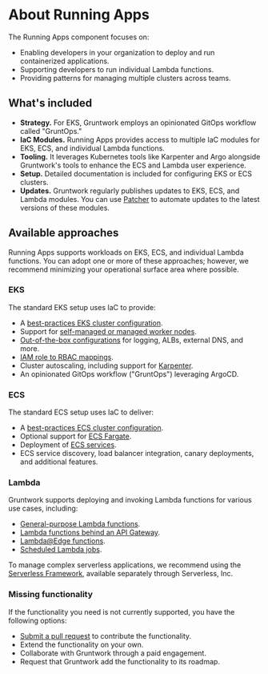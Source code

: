 # About Running Apps

The Running Apps component focuses on:
- Enabling developers in your organization to deploy and run containerized applications.
- Supporting developers to run individual Lambda functions.
- Providing patterns for managing multiple clusters across teams.

## What's included
- **Strategy.** For EKS, Gruntwork employs an opinionated GitOps workflow called "GruntOps."
- **IaC Modules.** Running Apps provides access to multiple IaC modules for EKS, ECS, and individual Lambda functions.
- **Tooling.** It leverages Kubernetes tools like Karpenter and Argo alongside Gruntwork's tools to enhance the ECS and Lambda user experience.
- **Setup.** Detailed documentation is included for configuring EKS or ECS clusters.
- **Updates.** Gruntwork regularly publishes updates to EKS, ECS, and Lambda modules. You can use [Patcher](/2.0/docs/patcher/concepts/) to automate updates to the latest versions of these modules.

## Available approaches
Running Apps supports workloads on EKS, ECS, and individual Lambda functions. You can adopt one or more of these approaches; however, we recommend minimizing your operational surface area where possible.

### EKS
The standard EKS setup uses IaC to provide:
- A [best-practices EKS cluster configuration](https://docs.gruntwork.io/reference/services/app-orchestration/amazon-eks).
- Support for [self-managed or managed worker nodes](https://docs.gruntwork.io/reference/services/app-orchestration/amazon-eks-workers).
- [Out-of-the-box configurations](https://docs.gruntwork.io/reference/services/app-orchestration/amazon-eks-core-services) for logging, ALBs, external DNS, and more.
- [IAM role to RBAC mappings](https://docs.gruntwork.io/reference/modules/terraform-aws-eks/eks-aws-auth-merger/).
- Cluster autoscaling, including support for [Karpenter](https://docs.gruntwork.io/reference/modules/terraform-aws-eks/eks-k8s-karpenter/).
- An opinionated GitOps workflow ("GruntOps") leveraging ArgoCD.

### ECS
The standard ECS setup uses IaC to deliver:
- A [best-practices ECS cluster configuration](https://docs.gruntwork.io/reference/services/app-orchestration/amazon-ecs-cluster).
- Optional support for [ECS Fargate](https://docs.gruntwork.io/reference/services/app-orchestration/amazon-ecs-fargate-cluster).
- Deployment of [ECS services](https://docs.gruntwork.io/reference/services/app-orchestration/amazon-ecs-service).
- ECS service discovery, load balancer integration, canary deployments, and additional features.

### Lambda
Gruntwork supports deploying and invoking Lambda functions for various use cases, including:
- [General-purpose Lambda functions](https://docs.gruntwork.io/reference/modules/terraform-aws-lambda/lambda/).
- [Lambda functions behind an API Gateway](https://docs.gruntwork.io/reference/modules/terraform-aws-lambda/lambda-http-api-gateway/).
- [Lambda@Edge functions](https://docs.gruntwork.io/reference/modules/terraform-aws-lambda/lambda-edge/).
- [Scheduled Lambda jobs](https://docs.gruntwork.io/reference/modules/terraform-aws-lambda/scheduled-lambda-job/).

To manage complex serverless applications, we recommend using the [Serverless Framework](https://www.serverless.com/), available separately through Serverless, Inc.

### Missing functionality
If the functionality you need is not currently supported, you have the following options:
- [Submit a pull request](http://localhost:3000/library/usage/contributing) to contribute the functionality.
- Extend the functionality on your own.
- Collaborate with Gruntwork through a paid engagement.
- Request that Gruntwork add the functionality to its roadmap.

